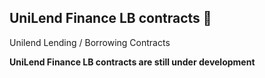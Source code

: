 ## UniLend Finance LB contracts 📝

Unilend Lending / Borrowing Contracts

**UniLend Finance LB contracts are still under development**